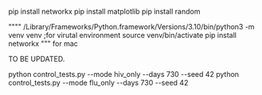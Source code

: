 pip install networkx
pip install matplotlib
pip install random


""""
/Library/Frameworks/Python.framework/Versions/3.10/bin/python3 -m venv venv ;for virutal environment
source venv/bin/activate
pip install networkx
""" for mac


TO BE UPDATED.


python control_tests.py --mode hiv_only --days 730 --seed 42
python control_tests.py --mode flu_only --days 730 --seed 42